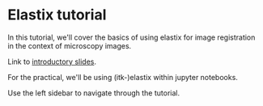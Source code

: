 # Elastix tutorial

In this tutorial, we'll cover the basics of using elastix for image registration in the context of microscopy images.

Link to [introductory slides](https://docs.google.com/presentation/d/1tb5mCXlhlvvZFZ_jK-kUpHxDpjfWS1-vH7b539bV8Is/edit?usp=sharing).

For the practical, we'll be using (itk-)elastix within jupyter notebooks. 

Use the left sidebar to navigate through the tutorial.